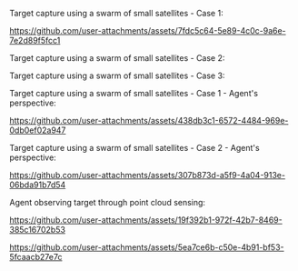 Target capture using a swarm of small satellites - Case 1:

https://github.com/user-attachments/assets/7fdc5c64-5e89-4c0c-9a6e-7e2d89f5fcc1


Target capture using a swarm of small satellites - Case 2:

Target capture using a swarm of small satellites - Case 3:


Target capture using a swarm of small satellites - Case 1 - Agent's perspective:

https://github.com/user-attachments/assets/438db3c1-6572-4484-969e-0db0ef02a947

Target capture using a swarm of small satellites - Case 2 - Agent's perspective:

https://github.com/user-attachments/assets/307b873d-a5f9-4a04-913e-06bda91b7d54

Agent observing target through point cloud sensing:

https://github.com/user-attachments/assets/19f392b1-972f-42b7-8469-385c16702b53


https://github.com/user-attachments/assets/5ea7ce6b-c50e-4b91-bf53-5fcaacb27e7c

